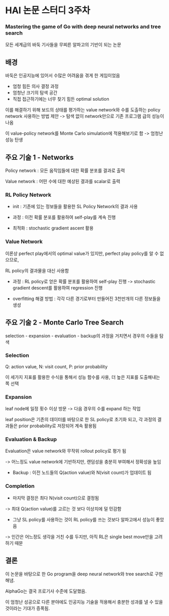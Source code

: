 # HAI 논문 스터디 3주차

### Mastering the game of Go with deep neural networks and tree search

모든 세계급의 바둑 기사들을 무찌른 알파고의 기반이 되는 논문



## 배경

바둑은 인공지능에 있어서 수많은 어려움을 겪게 한 게임이었음

- 엄청 힘든 의사 결정 과정
- 엄청난 크기의 탐색 공간
- 직접 접근하기에는 너무 찾기 힘든 optimal solution



이를 해결하기 위해 보드의 상태를 평가하는 value network와 수를 도출하는 policy network 사용하는 방법 제안 -> 탐색 없이 network만으로 기존 프로그램 급의 성능이 나옴



이 value-policy network를 Monte Carlo simulation에 적용해보기로 함 -> 엄청난 성능 탄생



## 주요 기술 1 - Networks

Policy network : 모든 움직임들에 대한 확률 분포를 결과로 출력

Value network : 어떤 수에 대한 예상된 결과를 scalar로 출력



### RL Policy Network

- init : 기존에 있는 정보들을 활용한 SL Policy Network의 결과 사용

- 과정 : 이전 확률 분포를 활용하여 self-play를 계속 진행

- 최적화 : stochastic gradient ascent 활용



### Value Network

이론상 perfect play에서의 optimal value가 있지만, perfect play policy를 알 수 없으므로, 

RL policy의 결과물을 대신 사용함



- 과정 : RL policy로 얻은 확률 분포를 활용하여 self-play 진행 -> stochastic gradient descent를 활용하여 regression 진행

- overfitting 해결 방법 : 각각 다른 경기로부터 만들어진 3천만개의 다른 정보들을 생성



## 주요 기술 2 - Monte Carlo Tree Search

selection - expansion - evaluation - backup의 과정을 거치면서 경우의 수들을 탐색



### Selection

Q: action value, N: visit count, P: prior probability

이 세가지 지표를 활용한 수식을 통해서 성능 함수를 사용, 더 높은 지표를 도출해내는 쪽 선택



### Expansion

leaf node에 일정 횟수 이상 방문 -> 다음 경우의 수를 expand 하는 작업

leaf position은 기존의 데이터를 바탕으로 한 SL policy로 초기화 되고, 각 과정의 결과들은 prior probability로 저장되어 계속 활용됨



### Evaluation & Backup

Evaluation은 value network와 무작위 rollout policy로 평가 됨

-> 어느정도 value network에 기반하지만, 랜덤성을 충분히 부여해서 정확성을 높임



- Backup : 이전 노드들의 Q(action value)와 N(visit count)가 업데이트 됨



### Completion

- 마지막 결정은 최다 N(visit count)으로 결정됨

-> 최대 Q(action value)를 고르는 것 보다 이상치에 덜 민감함



- 그냥 SL policy를 사용하는 것이 RL policy를 쓰는 것보다 알파고에서 성능이 좋았음

-> 인간은 어느정도 생각을 거친 수를 두지만, 아직 RL은 single best move만을 고려하기 때문



## 결론

이 논문을 바탕으로 한 Go program을 deep neural network와 tree search로 구현해냄.

AlphaGo는 결국 프로기사 수준에 도달했음.

이 엄청난 성공으로 다른 분야에도 인공지능 기술을 적용해서 충분한 성과를 낼 수 있을 것이라는 기대가 증폭됨.